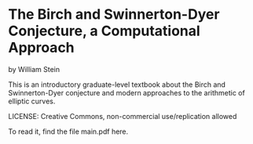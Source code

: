 # The Birch and Swinnerton-Dyer Conjecture, a Computational Approach

by William Stein

This is an introductory graduate-level textbook about the
Birch and Swinnerton-Dyer conjecture and modern approaches
to the arithmetic of elliptic curves.

LICENSE: Creative Commons, non-commercial use/replication allowed

To read it, find the file main.pdf here.




